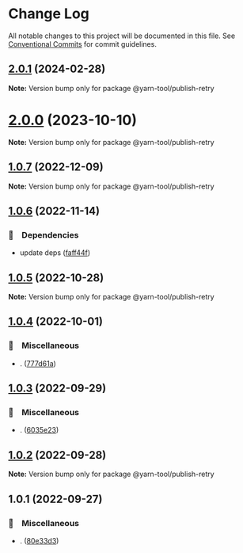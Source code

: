 # Change Log

All notable changes to this project will be documented in this file.
See [Conventional Commits](https://conventionalcommits.org) for commit guidelines.

## [2.0.1](https://github.com/bluelovers/ws-yarn-workspaces/compare/@yarn-tool/publish-retry@2.0.0...@yarn-tool/publish-retry@2.0.1) (2024-02-28)

**Note:** Version bump only for package @yarn-tool/publish-retry





# [2.0.0](https://github.com/bluelovers/ws-yarn-workspaces/compare/@yarn-tool/publish-retry@1.0.7...@yarn-tool/publish-retry@2.0.0) (2023-10-10)

**Note:** Version bump only for package @yarn-tool/publish-retry





## [1.0.7](https://github.com/bluelovers/ws-yarn-workspaces/compare/@yarn-tool/publish-retry@1.0.6...@yarn-tool/publish-retry@1.0.7) (2022-12-09)

**Note:** Version bump only for package @yarn-tool/publish-retry





## [1.0.6](https://github.com/bluelovers/ws-yarn-workspaces/compare/@yarn-tool/publish-retry@1.0.5...@yarn-tool/publish-retry@1.0.6) (2022-11-14)



### 📌　Dependencies

* update deps ([faff44f](https://github.com/bluelovers/ws-yarn-workspaces/commit/faff44f1f5ad5066c747ea8d5d66fa10049c17fe))



## [1.0.5](https://github.com/bluelovers/ws-yarn-workspaces/compare/@yarn-tool/publish-retry@1.0.4...@yarn-tool/publish-retry@1.0.5) (2022-10-28)

**Note:** Version bump only for package @yarn-tool/publish-retry





## [1.0.4](https://github.com/bluelovers/ws-yarn-workspaces/compare/@yarn-tool/publish-retry@1.0.3...@yarn-tool/publish-retry@1.0.4) (2022-10-01)



### 🔖　Miscellaneous

* . ([777d61a](https://github.com/bluelovers/ws-yarn-workspaces/commit/777d61af255146b2b1b1f364587c36a0f5bfc00c))



## [1.0.3](https://github.com/bluelovers/ws-yarn-workspaces/compare/@yarn-tool/publish-retry@1.0.2...@yarn-tool/publish-retry@1.0.3) (2022-09-29)



### 🔖　Miscellaneous

* . ([6035e23](https://github.com/bluelovers/ws-yarn-workspaces/commit/6035e2399f4f5a5f5e5ac56309b6dc37ffe91389))



## [1.0.2](https://github.com/bluelovers/ws-yarn-workspaces/compare/@yarn-tool/publish-retry@1.0.1...@yarn-tool/publish-retry@1.0.2) (2022-09-28)

**Note:** Version bump only for package @yarn-tool/publish-retry





## 1.0.1 (2022-09-27)



### 🔖　Miscellaneous

* . ([80e33d3](https://github.com/bluelovers/ws-yarn-workspaces/commit/80e33d35844792c279dd0a3a164207a9abafddaa))
